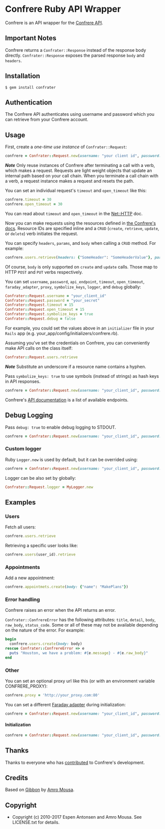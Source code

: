 # Confrere Ruby API Wrapper

Confrere is an API wrapper for the [Confrere API](https://developer.confrere.com/).

## Important Notes

Confrere returns a `Confrater::Response` instead of the response body directly. `Confrater::Response` exposes the parsed response `body` and `headers`.

## Installation

    $ gem install confrater

## Authentication

The Confrere API authenticates using username and password which you can retrieve from your Confrere account.

## Usage

First, create a *one-time use instance* of `Confrater::Request`:

```ruby
confrere = Confrater::Request.new(username: "your client id", password: "your secret")
```

***Note*** Only reuse instances of Confrere after terminating a call with a verb, which makes a request. Requests are light weight objects that update an internal path based on your call chain. When you terminate a call chain with a verb, a request instance makes a request and resets the path.

You can set an individual request's `timeout` and `open_timeout` like this:

```ruby
confrere.timeout = 30
confrere.open_timeout = 30
```

You can read about `timeout` and `open_timeout` in the [Net::HTTP](https://ruby-doc.org/stdlib-2.3.3/libdoc/net/http/rdoc/Net/HTTP.html) doc.

Now you can make requests using the resources defined in [the Confrere's docs](https://developer.confrere.com/reference). Resource IDs
are specified inline and a `CRUD` (`create`, `retrieve`, `update`, or `delete`) verb initiates the request.

You can specify `headers`, `params`, and `body` when calling a `CRUD` method. For example:

```ruby
confrere.users.retrieve(headers: {"SomeHeader": "SomeHeaderValue"}, params: {"query_param": "query_param_value"})
```

Of course, `body` is only supported on `create` and `update` calls. Those map to HTTP `POST` and `PUT` verbs respectively.

You can set `username`, `password`, `api_endpoint`, `timeout`, `open_timeout`, `faraday_adapter`, `proxy`, `symbolize_keys`, `logger`, and `debug` globally:

```ruby
Confrater::Request.username = "your_client_id"
Confrater::Request.password = "your_secret"
Confrater::Request.timeout = 15
Confrater::Request.open_timeout = 15
Confrater::Request.symbolize_keys = true
Confrater::Request.debug = false
```

For example, you could set the values above in an `initializer` file in your `Rails` app (e.g. your\_app/config/initializers/confrere.rb).

Assuming you've set the credentials on Confrere, you can conveniently make API calls on the class itself:

```ruby
Confrater::Request.users.retrieve
```

***Note*** Substitute an underscore if a resource name contains a hyphen.

Pass `symbolize_keys: true` to use symbols (instead of strings) as hash keys in API responses.

```ruby
confrere = Confrater::Request.new(username: "your_client_id", password: "your_secret", symbolize_keys: true)
```

Confrere's [API documentation](https://developer.confrere.com/reference) is a list of available endpoints.

## Debug Logging

Pass `debug: true` to enable debug logging to STDOUT.

```ruby
confrere = Confrater::Request.new(username: "your_client_id", password: "your_secret", debug: true)
```

### Custom logger

Ruby `Logger.new` is used by default, but it can be overrided using:

```ruby
confrere = Confrater::Request.new(username: "your_client_id", password: "your_secret", debug: true, logger: MyLogger.new)
```

Logger can be also set by globally:

```ruby
Confrater::Request.logger = MyLogger.new
```

## Examples

### Users

Fetch all users:

```ruby
confrere.users.retrieve
```

Retrieving a specific user looks like:

```ruby
confrere.users(user_id).retrieve
```

### Appointments

Add a new appointment:

```ruby
confrere.appointmets.create(body: {"name": "MakePlans"})
```

### Error handling

Confrere raises an error when the API returns an error.

`Confrater::ConfrereError` has the following attributes: `title`, `detail`, `body`, `raw_body`, `status_code`. Some or all of these may not be
available depending on the nature of the error. For example:

```ruby
begin
  confrere.users.create(body: body)
rescue Confrater::ConfrereError => e
  puts "Houston, we have a problem: #{e.message} - #{e.raw_body}"
end
```

### Other

You can set an optional proxy url like this (or with an environment variable CONFRERE_PROXY):

```ruby
confrere.proxy = 'http://your_proxy.com:80'
```

You can set a different [Faraday adapter](https://github.com/lostisland/faraday) during initialization:

```ruby
confrere = Confrater::Request.new(username: "your_client_id", password: "your_secret", faraday_adapter: :net_http)
```

#### Initialization

```ruby
confrere = Confrater::Request.new(username: "your_client_id", password: "your_secret")
```

## Thanks

Thanks to everyone who has [contributed](https://github.com/espen/confrere/contributors) to Confrere's development.

## Credits

Based on [Gibbon](https://github.com/amro/gibbon) by [Amro Mousa](https://github.com/amro).

## Copyright

* Copyright (c) 2010-2017 Espen Antonsen and Amro Mousa. See LICENSE.txt for details.